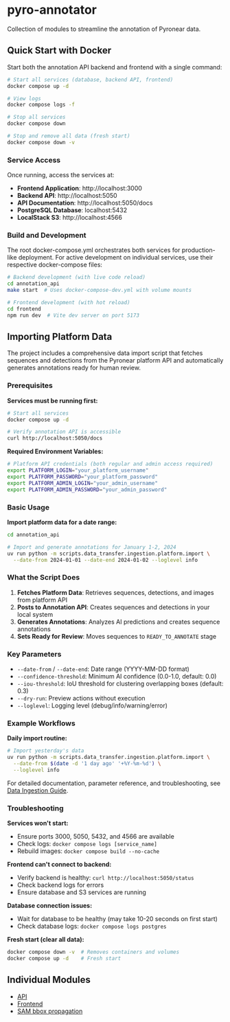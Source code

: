# pyro-annotator

Collection of modules to streamline the annotation of Pyronear data.

## Quick Start with Docker

Start both the annotation API backend and frontend with a single command:

```bash
# Start all services (database, backend API, frontend)
docker compose up -d

# View logs
docker compose logs -f

# Stop all services
docker compose down

# Stop and remove all data (fresh start)
docker compose down -v
```

### Service Access

Once running, access the services at:

- **Frontend Application**: http://localhost:3000
- **Backend API**: http://localhost:5050
- **API Documentation**: http://localhost:5050/docs
- **PostgreSQL Database**: localhost:5432
- **LocalStack S3**: http://localhost:4566

### Build and Development

The root docker-compose.yml orchestrates both services for production-like deployment. For active development on individual services, use their respective docker-compose files:

```bash
# Backend development (with live code reload)
cd annotation_api
make start  # Uses docker-compose-dev.yml with volume mounts

# Frontend development (with hot reload)
cd frontend
npm run dev  # Vite dev server on port 5173
```

## Importing Platform Data

The project includes a comprehensive data import script that fetches sequences and detections from the Pyronear platform API and automatically generates annotations ready for human review.

### Prerequisites

**Services must be running first:**
```bash
# Start all services
docker compose up -d

# Verify annotation API is accessible
curl http://localhost:5050/docs
```

**Required Environment Variables:**
```bash
# Platform API credentials (both regular and admin access required)
export PLATFORM_LOGIN="your_platform_username"
export PLATFORM_PASSWORD="your_platform_password"
export PLATFORM_ADMIN_LOGIN="your_admin_username"
export PLATFORM_ADMIN_PASSWORD="your_admin_password"
```

### Basic Usage

**Import platform data for a date range:**
```bash
cd annotation_api

# Import and generate annotations for January 1-2, 2024
uv run python -m scripts.data_transfer.ingestion.platform.import \
  --date-from 2024-01-01 --date-end 2024-01-02 --loglevel info
```

### What the Script Does

1. **Fetches Platform Data**: Retrieves sequences, detections, and images from platform API
2. **Posts to Annotation API**: Creates sequences and detections in your local system
3. **Generates Annotations**: Analyzes AI predictions and creates sequence annotations
4. **Sets Ready for Review**: Moves sequences to `READY_TO_ANNOTATE` stage

### Key Parameters

- `--date-from` / `--date-end`: Date range (YYYY-MM-DD format)
- `--confidence-threshold`: Minimum AI confidence (0.0-1.0, default: 0.0) 
- `--iou-threshold`: IoU threshold for clustering overlapping boxes (default: 0.3)
- `--dry-run`: Preview actions without execution
- `--loglevel`: Logging level (debug/info/warning/error)

### Example Workflows

**Daily import routine:**
```bash
# Import yesterday's data
uv run python -m scripts.data_transfer.ingestion.platform.import \
  --date-from $(date -d '1 day ago' '+%Y-%m-%d') \
  --loglevel info
```

For detailed documentation, parameter reference, and troubleshooting, see [Data Ingestion Guide](annotation_api/docs/data-ingestion-guide.md).

### Troubleshooting

**Services won't start:**
- Ensure ports 3000, 5050, 5432, and 4566 are available
- Check logs: `docker compose logs [service_name]`
- Rebuild images: `docker compose build --no-cache`

**Frontend can't connect to backend:**
- Verify backend is healthy: `curl http://localhost:5050/status`
- Check backend logs for errors
- Ensure database and S3 services are running

**Database connection issues:**
- Wait for database to be healthy (may take 10-20 seconds on first start)
- Check database logs: `docker compose logs postgres`

**Fresh start (clear all data):**
```bash
docker compose down -v  # Removes containers and volumes
docker compose up -d    # Fresh start
```

## Individual Modules

- [API](./annotation_api/README.md)
- [Frontend](./frontend/README.md)
- [SAM bbox propagation](./sam_based_bbox_propagation/README.md)
